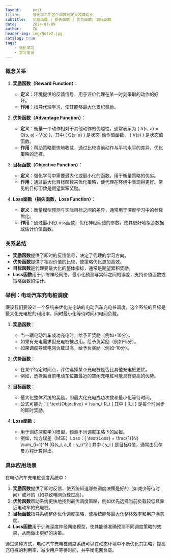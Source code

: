 ```yaml
---
layout:     post
title:      强化学习中各个函数的定义及其对比
subtitle:   奖励函数 | 损失函数 | 优势函数| 目标函数
date:       2024-07-09
author:     ZA
header-img: img/Note2.jpg
catalog: true
tags:
    - 强化学习
    - 学习笔记
---
```


### 概念关系

1. **奖励函数（Reward Function）**：
   - **定义**：环境提供的反馈信号，用于评价代理在某一时刻采取的动作的好坏。
   - **作用**：指导代理学习，使其能够最大化累积奖励。

2. **优势函数（Advantage Function）**：
   - **定义**：衡量一个动作相对于其他动作的优越性，通常表示为 \( A(s, a) = Q(s, a) - V(s) \)，其中 \( Q(s, a) \) 是状态-动作值函数， \( V(s) \) 是状态值函数。
   - **作用**：帮助策略更快地收敛，通过比较当前动作与平均水平的差异，优化策略的选择。

3. **目标函数（Objective Function）**：
   - **定义**：强化学习中需要最大化或最小化的函数，用于衡量策略的优劣。
   - **作用**：通过最大化目标函数来优化策略，使代理在环境中表现得更好。常见的目标函数是期望累积奖励。

4. **Loss函数（损失函数，Loss Function）**：
   - **定义**：衡量模型预测与实际目标之间的差异，通常用于深度学习中的参数优化。
   - **作用**：通过最小化Loss函数，优化神经网络的参数，使其更好地拟合数据或估计价值函数。

### 关系总结

- **奖励函数**提供了即时的反馈信号，决定了代理的学习方向。
- **优势函数**提供了相对价值的比较，使策略优化更加高效。
- **目标函数**是代理要最大化的整体指标，通常是期望累积奖励。
- **Loss函数**用于训练神经网络，最小化预测与实际之间的误差，支持价值函数或策略函数的估计。

### 举例：电动汽车充电桩调度

假设我们要设计一个系统来优化充电站的电动汽车充电桩调度。这个系统的目标是最大化充电桩的利用率，同时最小化等待时间和电网负载。

1. **奖励函数**：
   - 当一辆电动汽车成功充电时，给予正奖励（例如+10分）。
   - 如果有充电需求但充电桩被占用，给予负奖励（例如-5分）。
   - 如果调度导致电网负载过高，给予负奖励（例如-10分）。

2. **优势函数**：
   - 在某个特定时间点，评估选择某个充电桩是否比其他充电桩更优。
   - 例如，选择离当前电动车位置最近的空闲充电桩可能具有更高的优势。

3. **目标函数**：
   - 最大化整体系统的奖励，即最大化充电成功次数和最小化等待时间。
   - 公式可能为：\[ \text{Objective} = \sum_t R_t \]
     其中 \( R_t \) 是每个时间步的即时奖励。

4. **Loss函数**：
   - 用于训练深度学习模型，预测不同调度策略下的回报。
   - 例如，均方误差（MSE）Loss：\[ \text{Loss} = \frac{1}{N} \sum_{i=1}^N (Q(s_i, a_i) - y_i)^2 \]
     其中 \( y_i \) 是目标Q值，通常由贝尔曼方程计算得出。

### 具体应用场景

在电动汽车充电桩调度系统中：

1. **奖励函数**提供了即时反馈，使系统知道哪些调度决策是好的（如减少等待时间）或坏的（如导致电网负载过高）。
2. **优势函数**帮助系统更快地找到最优调度策略，例如优先选择当前负载较低且靠近电动车的充电桩。
3. **目标函数**指导系统整体优化调度策略，使系统能够最大化整体效率和用户满意度。
4. **Loss函数**用于训练深度神经网络模型，使其能够准确预测不同调度策略的效果，从而做出更好的决策。

通过这种方式，电动汽车充电桩调度系统可以在动态环境中不断优化其策略，提高充电桩的利用率，减少用户等待时间，并平衡电网负载。
